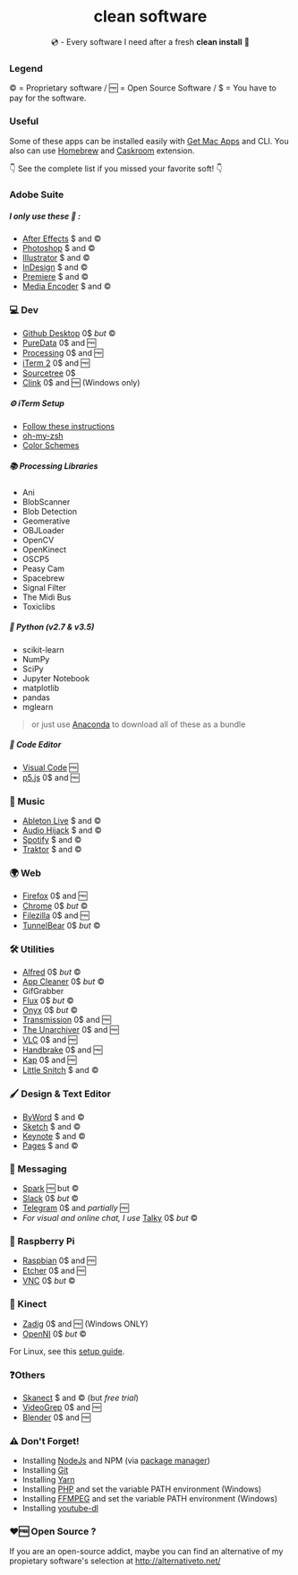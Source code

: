 <h1 align="center"> clean software </h1>
<p align="center">💿 - Every software I need after a fresh <b>clean install</b> 💫</p>

### Legend

© = Proprietary software   /   🆓 = Open Source Software   /   $ = You have to pay for the software.

### Useful
Some of these apps can be installed easily with [Get Mac Apps](http://www.getmacapps.com/) and CLI.
You also can use [Homebrew](https://brew.sh/) and [Caskroom](https://caskroom.github.io/) extension.

👇 See the complete list if you missed your favorite soft! 👇


### Adobe Suite
##### I only use these 🐶 :
- [After Effects](http://www.adobe.com/fr/products/aftereffects.html) $ and ©
- [Photoshop](http://www.adobe.com/fr/products/photoshop.html) $ and ©
- [Illustrator](http://www.adobe.com/fr/products/illustrator.html) $ and ©
- [InDesign](http://www.adobe.com/fr/products/indesign.html) $ and ©
- [Premiere](http://www.adobe.com/fr/products/premiere.html) $ and ©
- [Media Encoder](http://www.adobe.com/fr/products/media-encoder.html) $ and ©

### 💻 Dev
- [Github Desktop](https://desktop.github.com/) 0$ *but* ©
- [PureData](https://puredata.info/downloads) 0$ and 🆓
- [Processing](https://processing.org/download/?processing) 0$ and 🆓
- [iTerm 2](https://iterm2.com/) 0$ and 🆓
- [Sourcetree](https://www.sourcetreeapp.com/) 0$
- [Clink](https://github.com/mridgers/clink) 0$ and 🆓 (Windows only)

##### ⚙ iTerm Setup
- [Follow these instructions](http://jilles.me/badassify-your-terminal-and-shell/)
- [oh-my-zsh](https://github.com/robbyrussell/oh-my-zsh)
- [Color Schemes](https://github.com/mbadolato/iTerm2-Color-Schemes)


##### 📚 Processing Libraries
- Ani
- BlobScanner
- Blob Detection
- Geomerative
- OBJLoader
- OpenCV
- OpenKinect
- OSCP5
- Peasy Cam
- Spacebrew
- Signal Filter
- The Midi Bus
- Toxiclibs

##### 🐍 Python (v2.7 & v3.5)
- scikit-learn
- NumPy
- SciPy
- Jupyter Notebook
- matplotlib
- pandas
- mglearn

> or just use [Anaconda](https://www.continuum.io/downloads) to download all of these as a bundle

##### 📝 Code Editor
- [Visual Code](https://code.visualstudio.com/) 🆓
- [p5.js](http://p5js.org/download/) 0$ and 🆓

### 🎼 Music
- [Ableton Live](https://www.ableton.com/en/live/) $ and ©
- [Audio Hijack](https://www.rogueamoeba.com/audiohijack/buy.php) $ and ©
- [Spotify](https://www.spotify.com/fr/download/mac/) $ and ©
- [Traktor](https://www.native-instruments.com/fr/products/traktor/dj-software/traktor-pro-2/) $ and ©

### 🌍 Web
- [Firefox](https://www.mozilla.org/en-US/firefox/all/#fr) 0$ and 🆓
- [Chrome](https://www.google.com/chrome/browser/desktop/index.html) 0$ *but* ©
- [Filezilla](https://filezilla-project.org/download.php?type=client) 0$ and 🆓
- [TunnelBear](https://www.tunnelbear.com/download) 0$ *but* ©

### 🛠 Utilities
- [Alfred](https://www.alfredapp.com/) 0$ *but* ©
- [App Cleaner](https://freemacsoft.net/appcleaner/) 0$ *but* ©
- GifGrabber
- [Flux](https://justgetflux.com/) 0$ *but* ©
- [Onyx](http://www.titanium.free.fr/onyx.html) 0$ *but* © 
- [Transmission](https://transmissionbt.com/) 0$ and 🆓
- [The Unarchiver](http://unarchiver.c3.cx/) 0$ and 🆓
- [VLC](https://www.videolan.org/vlc/) 0$ and 🆓
- [Handbrake](https://handbrake.fr/) 0$ and 🆓
- [Kap](https://getkap.co/) 0$ and 🆓
- [Little Snitch](https://www.obdev.at/products/littlesnitch/index.html) $ and ©

### 🖌 Design & Text Editor
- [ByWord](https://www.bywordapp.com/) $ and ©
- [Sketch](https://www.sketchapp.com/) $ and © 
- [Keynote](http://www.apple.com/fr/keynote/) $ and ©
- [Pages](http://www.apple.com/fr/pages/) $ and ©

### 💬 Messaging
- [Spark](https://sparkmailapp.com/fr) 🆓 but ©
- [Slack](https://slack.com/is) 0$ *but* ©
- [Telegram](https://telegram.org/) 0$ and *partially* 🆓
- *For visual and online chat, I use* [Talky](https://talky.io/) 0$ *but* ©

### 🍇 Raspberry Pi
- [Raspbian](https://www.raspberrypi.org/downloads/raspbian/) 0$ and 🆓
- [Etcher](https://etcher.io/) 0$ and 🆓
- [VNC](https://www.realvnc.com/download/vnc/) 0$ *but* ©

### 🎥 Kinect
- [Zadig](http://zadig.akeo.ie/) 0$ and 🆓 (Windows ONLY)
- [OpenNI](https://structure.io/openni) 0$ *but* ©

For Linux, see this [setup guide](https://www.kdab.com/setting-up-kinect-for-programming-in-linux-part-1/).

### ❓Others
- [Skanect](http://skanect.occipital.com/) $ and © (but *free trial*)
- [VideoGrep](https://github.com/antiboredom/videogrep) 0$ and 🆓
- [Blender](https://www.blender.org/) 0$ and 🆓

### ⚠️ Don't Forget!
- Installing [NodeJs](https://nodejs.org/en/) and NPM (via [package manager](https://nodejs.org/en/download/package-manager/#debian-and-ubuntu-based-linux-distributions))
- Installing [Git](https://git-scm.com/book/en/v2/Getting-Started-Installing-Git#Installing-on-Mac)
- Installing [Yarn](https://yarnpkg.com/fr/) 
- Installing [PHP](http://windows.php.net/download) and set the variable PATH environment (Windows)
- Installing [FFMPEG](https://ffmpeg.org/download.html#build-windows) and set the variable PATH environment (Windows)
- Installing [youtube-dl](https://github.com/rg3/youtube-dl/blob/master/README.md#readme)

### ♥️🆓 Open Source ?
If you are an open-source addict, maybe you can find an alternative of my propietary software's selection at http://alternativeto.net/ 
